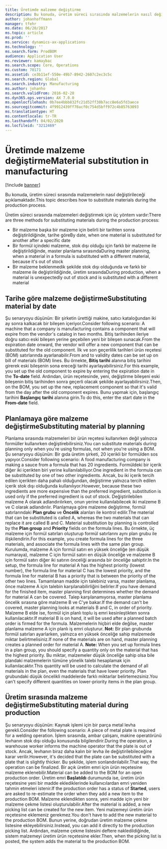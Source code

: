 ```yaml
---
title: Üretimde malzeme değiştirme
description: Bu konuda, üretim süreci sırasında malzemelerin nasıl değiştirileceği açıklamaktadır.
author: johanhoffmann
manager: tfehr
ms.date: 06/20/2017
ms.topic: article
ms.prod: ''
ms.service: dynamics-ax-applications
ms.technology: ''
ms.search.form: ProdBOM
audience: Application User
ms.reviewer: kamaybac
ms.search.scope: Core, Operations
ms.custom: 70171
ms.assetid: ce3b11ef-550e-49b7-8942-2607c2ec3c5c
ms.search.region: Global
ms.search.industry: Manufacturing
ms.author: johanho
ms.search.validFrom: 2016-02-28
ms.dyn365.ops.version: AX 7.0.0
ms.openlocfilehash: 0b7ee4bbb832fc21d52ff30b7acc8e6a5fd3aece
ms.sourcegitcommit: 4f9912439ff78acf0c754d5bff972c4b85763093
ms.translationtype: HT
ms.contentlocale: tr-TR
ms.lasthandoff: 04/02/2020
ms.locfileid: "3212469"
---
```

# <a name="material-substitution-in-manufacturing"></a><span data-ttu-id="633ea-103">Üretimde malzeme değiştirme</span><span class="sxs-lookup"><span data-stu-id="633ea-103">Material substitution in manufacturing</span></span>

[!include [banner](../includes/banner.md)]

<span data-ttu-id="633ea-104">Bu konuda, üretim süreci sırasında malzemelerin nasıl değiştirileceği açıklamaktadır.</span><span class="sxs-lookup"><span data-stu-id="633ea-104">This topic describes how to substitute materials during the production process.</span></span> 

<span data-ttu-id="633ea-105">Üretim süreci sırasında malzemeleri değiştirmek için üç yöntem vardır:</span><span class="sxs-lookup"><span data-stu-id="633ea-105">There are three methods for substituting materials during the production process:</span></span>

-   <span data-ttu-id="633ea-106">Bir malzeme başka bir malzeme için belirli bir tarihten sonra değiştirildiğinde, tarihe göre</span><span class="sxs-lookup"><span data-stu-id="633ea-106">By date, when one material is substituted for another after a specific date</span></span>
-   <span data-ttu-id="633ea-107">Bir formül içindeki malzeme, stok dışı olduğu için farklı bir malzeme ile değiştirildiğinde, master planlama sırasında</span><span class="sxs-lookup"><span data-stu-id="633ea-107">During master planning, when a material in a formula is substituted with a different material, because it's out of stock</span></span>
-   <span data-ttu-id="633ea-108">Bir malzeme beklenmedik şekilde stok dışı olduğunda ve farklı bir malzeme ile değiştirildiğinde, üretim sırasında</span><span class="sxs-lookup"><span data-stu-id="633ea-108">During production, when a material is unexpectedly out of stock and is substituted with a different material</span></span>

## <a name="substituting-material-by-date"></a><span data-ttu-id="633ea-109">Tarihe göre malzeme değiştirme</span><span class="sxs-lookup"><span data-stu-id="633ea-109">Substituting material by date</span></span>
<span data-ttu-id="633ea-110">Şu senaryoyu düşünün: Bir şirketin ürettiği makine, satıcı kataloğundan iki ay sonra kalkacak bir bileşen içeriyor.</span><span class="sxs-lookup"><span data-stu-id="633ea-110">Consider following scenario: A machine that a company is manufacturing contains a component that will expire from the vendor's catalog in two months.</span></span> <span data-ttu-id="633ea-111">Bitiş tarihinden ileriye doğru satıcı eski bileşen yerine geçebilen yeni bir bileşen sunacak.</span><span class="sxs-lookup"><span data-stu-id="633ea-111">From the expiration date onward, the vendor will offer a new component that can be substituted for the old component.</span></span> <span data-ttu-id="633ea-112">İlk ve son geçerlilik tarihleri ürün reçetesi (BOM) satırlarında ayarlanabilir.</span><span class="sxs-lookup"><span data-stu-id="633ea-112">From and to validity dates can be set up on bill of materials (BOM) lines.</span></span> <span data-ttu-id="633ea-113">Bu örnekte, **Bitiş tarihi** alanına bitiş tarihini girerek eski bileşenin sona ereceği tarihi ayarlayabilirsiniz.</span><span class="sxs-lookup"><span data-stu-id="633ea-113">For this example, you set up the old component to expire by entering the expiration date in the **To-date** field.</span></span> <span data-ttu-id="633ea-114">Ardından, ürün reçetesinde, yeni, değiştirme bileşeni eski bileşenin bitiş tarihinden sonra geçerli olacak şekilde ayarlayabilirsiniz.</span><span class="sxs-lookup"><span data-stu-id="633ea-114">Then, on the BOM, you set up the new, replacement component so that it's valid from the day after the old component expires.</span></span> <span data-ttu-id="633ea-115">Bunu yapmak için, başlangıç tarihini **Başlangıç tarihi** alanına girin.</span><span class="sxs-lookup"><span data-stu-id="633ea-115">To do this, enter the start date in the **From-date** field.</span></span>

## <a name="substituting-material-by-planning"></a><span data-ttu-id="633ea-116">Planlamaya göre malzeme değiştirme</span><span class="sxs-lookup"><span data-stu-id="633ea-116">Substituting material by planning</span></span>
<span data-ttu-id="633ea-117">Planlama sırasında malzemeleri bir ürün reçetesi kullanırken değil yalnızca formüller kullanırken değiştirebilirsiniz.</span><span class="sxs-lookup"><span data-stu-id="633ea-117">You can substitute materials during planning only when you're using formulas, not when you're using a BOM.</span></span> <span data-ttu-id="633ea-118">Şu senaryoyu düşünün: Bir gıda üretim şirketi, 20 içerikli bir formülden sos yapıyor.</span><span class="sxs-lookup"><span data-stu-id="633ea-118">Consider following scenario: A food manufacturing company is making a sauce from a formula that has 20 ingredients.</span></span> <span data-ttu-id="633ea-119">Formüldeki bir içerik diğer iki içerikten biri yerine kullanılabiliyor.</span><span class="sxs-lookup"><span data-stu-id="633ea-119">One ingredient in the formula can be substituted by one of two other ingredients.</span></span> <span data-ttu-id="633ea-120">Ancak, bu iki içerik tercih edilen içerikten daha pahalı olduğundan, değiştirme yalnızca tercih edilen içerik stok dışı olduğunda kullanılıyor.</span><span class="sxs-lookup"><span data-stu-id="633ea-120">However, because these two ingredients are more expensive than the preferred ingredient, substitution is used only if the preferred ingredient is out of stock.</span></span> <span data-ttu-id="633ea-121">Değiştirilebilen malzeme A olarak adlandırılırken, onun yerine kullanılabilecek iki malzeme B ve C olarak adlandırılır. Planlamaya göre malzeme değiştirme, formül satırlarındaki **Plan grubu** ve **Öncelik** alanları ile kontrol edilir.</span><span class="sxs-lookup"><span data-stu-id="633ea-121">The material that can be substituted is called A, whereas the two materials that can replace it are called B and C. Material substitution by planning is controlled by the **Plan group** and **Priority** fields on the formula lines.</span></span> <span data-ttu-id="633ea-122">Bu örnekte, üç malzeme için formül satırları oluşturup formül satırlarını aynı plan grubu ile ilişkilendirin.</span><span class="sxs-lookup"><span data-stu-id="633ea-122">For this example, you create formula lines for the three materials, and associate the formula lines with the same plan group.</span></span> <span data-ttu-id="633ea-123">Kurulumda, malzeme A için formül satırı en yüksek önceliğe (en düşük numaraya), malzeme C için formül satırı en düşük önceliğe ve malzeme B için formül satırı diğer iki satırın önceliği arasında bir önceliğe sahiptir.</span><span class="sxs-lookup"><span data-stu-id="633ea-123">In the setup, the formula line for material A has the highest priority (lowest number), the formula line for material C has the lowest priority, and the formula line for material B has a priority that is between the priority of the other two lines.</span></span> <span data-ttu-id="633ea-124">Tamamlanan madde için talebiniz varsa, master planlama, önce malzeme A için talebin karşılanabilirliğini belirler.</span><span class="sxs-lookup"><span data-stu-id="633ea-124">If you have demand for the finished item, master planning first determines whether the demand for material A can be covered.</span></span> <span data-ttu-id="633ea-125">Talep karşılanamıyorsa, master planlama öncelik sırasına göre malzeme B ve C'ye bakar.</span><span class="sxs-lookup"><span data-stu-id="633ea-125">If the demand can't be covered, master planning looks at materials B and C, in order of priority.</span></span> <span data-ttu-id="633ea-126">Malzeme B elde ise, formül için planlı toplu iş emri kesinleştikten sonra kullanılacaktır.</span><span class="sxs-lookup"><span data-stu-id="633ea-126">If material B is on hand, it will be used after a planned batch order is firmed for the formula.</span></span> <span data-ttu-id="633ea-127">Malzemelerin hiçbiri elde değilse, master planlama malzeme A için planlı iş emri oluşturur. **Not:** Bir plan grubunda formül satırları ayarlarken, yalnızca en yüksek önceliğe sahip malzemede miktar belirtmelisiniz.</span><span class="sxs-lookup"><span data-stu-id="633ea-127">If none of the materials are on hand, master planning creates a planned order for material A. **Note:** When you set up formula lines in a plan group, you should specify a quantity only on the material that has the highest priority.</span></span> <span data-ttu-id="633ea-128">Bu miktar, malzemeler düşük önceliğe sahip olsa bile plandaki malzemelerin tümüne yönelik talebi hesaplamak için kullanılacaktır.</span><span class="sxs-lookup"><span data-stu-id="633ea-128">This quantity will be used to calculate the demand of all materials in the plan, even the materials that have lower priority.</span></span> <span data-ttu-id="633ea-129">Plan grubundaki düşük öncelikli maddelerde farklı miktarlar belirtemezsiniz.</span><span class="sxs-lookup"><span data-stu-id="633ea-129">You can't specify different quantities on lower-priority items in the plan group.</span></span>

## <a name="substituting-material-during-production"></a><span data-ttu-id="633ea-130">Üretim sırasında malzeme değiştirme</span><span class="sxs-lookup"><span data-stu-id="633ea-130">Substituting material during production</span></span>
<span data-ttu-id="633ea-131">Şu senaryoyu düşünün: Kaynak işlemi için bir parça metal levha gerekli.</span><span class="sxs-lookup"><span data-stu-id="633ea-131">Consider the following scenario: A piece of metal plate is required for a welding operation.</span></span> <span data-ttu-id="633ea-132">İşlem sırasında, ambar çalışanı, makine operatörünü levhanın stok dışı olduğu konusunda bilgilendirir.</span><span class="sxs-lookup"><span data-stu-id="633ea-132">During the operation, a warehouse worker informs the machine operator that the plate is out of stock.</span></span> <span data-ttu-id="633ea-133">Ancak, levhanın biraz daha kalın bir levha ile değiştirilebileceğine karar verilir.</span><span class="sxs-lookup"><span data-stu-id="633ea-133">However, it's decided that the plate can be substituted with a plate that is slightly thicker.</span></span> <span data-ttu-id="633ea-134">Bu şekilde, işlem sonlandırılabilir.</span><span class="sxs-lookup"><span data-stu-id="633ea-134">That way, the operation can be finalized.</span></span> <span data-ttu-id="633ea-135">Bir açık üretim emri için ürün reçetesine malzeme eklenebilir.</span><span class="sxs-lookup"><span data-stu-id="633ea-135">Material can be added to the BOM for an open production order.</span></span> <span data-ttu-id="633ea-136">Üretim emri **Başlatıldı** durumunda ise, üretim ürün reçetesine yeni bir madde eklediklerinde kullanıcılardan emri yeniden tahmin etmeleri istenir.</span><span class="sxs-lookup"><span data-stu-id="633ea-136">If the production order has a status of **Started**, users are asked to re-estimate the order when they add a new item to the production BOM.</span></span> <span data-ttu-id="633ea-137">Malzeme eklendikten sonra, yeni madde için yeni bir malzeme çekme listesi oluşturulabilir.</span><span class="sxs-lookup"><span data-stu-id="633ea-137">After the material is added, a new picking list can be created for the new item.</span></span> <span data-ttu-id="633ea-138">Yeni malzemeyi üretim ürün reçetesine eklemeniz gerekmez.</span><span class="sxs-lookup"><span data-stu-id="633ea-138">You don't have to add the new material to the production BOM.</span></span> <span data-ttu-id="633ea-139">Bunun yerine, doğrudan üretim malzeme çekme listesine ekleyebilirsiniz.</span><span class="sxs-lookup"><span data-stu-id="633ea-139">Instead, you can add it directly to the production picking list.</span></span> <span data-ttu-id="633ea-140">Ardından, malzeme çekme listesini deftere nakledildiğinde, sistem malzemeyi üretim ürün reçetesine ekler.</span><span class="sxs-lookup"><span data-stu-id="633ea-140">Then, when the picking list is posted, the system adds the material to the production BOM.</span></span>



